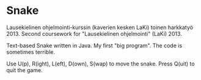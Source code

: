 # Snake
Lausekielinen ohjelmointi-kurssin (kaverien kesken LaKi) toinen harkkatyö 2013.
Second coursework for "Lausekielinen ohjelmointi" (LaKi) 2013.

Text-based Snake written in Java.
My first "big program". The code is sometimes terrible.

Use U(p), R(ight), L(eft), D(own), S(wap) to move the snake. Press Q(uit) to quit the game.
